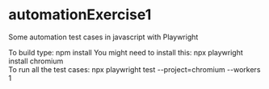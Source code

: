 # automationExercise1
Some automation test cases in javascript with Playwright

To build type: npm install
You might need to install this: npx playwright install chromium          
To run all the test cases: npx playwright test --project=chromium  --workers 1

